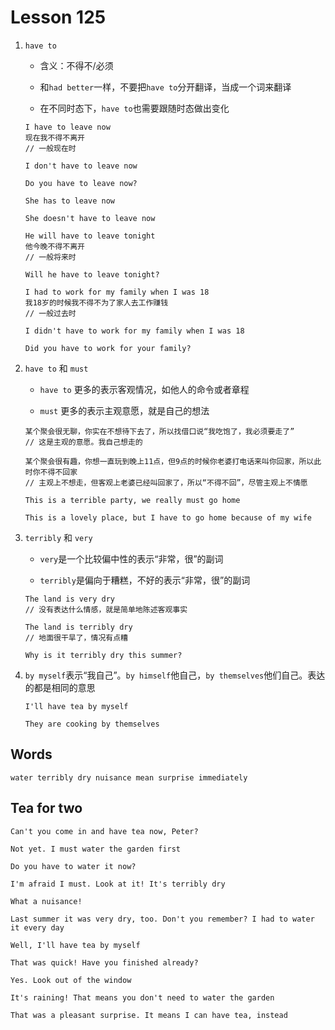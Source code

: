 # Lesson 125

1. `have to`

   - 含义：不得不/必须

   - 和`had better`一样，不要把`have to`分开翻译，当成一个词来翻译

   - 在不同时态下，`have to`也需要跟随时态做出变化

   ```
   I have to leave now
   现在我不得不离开
   // 一般现在时

   I don't have to leave now

   Do you have to leave now?

   She has to leave now

   She doesn't have to leave now

   He will have to leave tonight
   他今晚不得不离开
   // 一般将来时

   Will he have to leave tonight?

   I had to work for my family when I was 18
   我18岁的时候我不得不为了家人去工作赚钱
   // 一般过去时

   I didn't have to work for my family when I was 18

   Did you have to work for your family?
   ```

2. `have to` 和 `must`

   - `have to` 更多的表示客观情况，如他人的命令或者章程

   - `must` 更多的表示主观意愿，就是自己的想法

   ```
   某个聚会很无聊，你实在不想待下去了，所以找借口说“我吃饱了，我必须要走了”
   // 这是主观的意愿。我自己想走的

   某个聚会很有趣，你想一直玩到晚上11点，但9点的时候你老婆打电话来叫你回家，所以此时你不得不回家
   // 主观上不想走，但客观上老婆已经叫回家了，所以“不得不回”，尽管主观上不情愿
   ```

   ```
   This is a terrible party, we really must go home

   This is a lovely place, but I have to go home because of my wife
   ```

3. `terribly` 和 `very`

   - `very`是一个比较偏中性的表示“非常，很”的副词

   - `terribly`是偏向于糟糕，不好的表示“非常，很”的副词

   ```
   The land is very dry
   // 没有表达什么情感，就是简单地陈述客观事实

   The land is terribly dry
   // 地面很干旱了，情况有点糟

   Why is it terribly dry this summer?
   ```

4. `by myself`表示“我自己”。`by himself`他自己，`by themselves`他们自己。表达的都是相同的意思

   ```
   I'll have tea by myself

   They are cooking by themselves
   ```

## Words

```
water terribly dry nuisance mean surprise immediately
```

## Tea for two

```
Can't you come in and have tea now, Peter?

Not yet. I must water the garden first

Do you have to water it now?

I'm afraid I must. Look at it! It's terribly dry

What a nuisance!

Last summer it was very dry, too. Don't you remember? I had to water it every day

Well, I'll have tea by myself

That was quick! Have you finished already?

Yes. Look out of the window

It's raining! That means you don't need to water the garden

That was a pleasant surprise. It means I can have tea, instead
```
